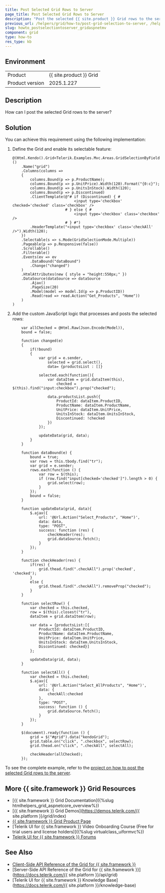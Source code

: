 ```yaml
---
title: Post Selected Grid Rows to Server
page_title: Post Selected Grid Rows to Server
description: "Post the selected {{ site.product }} Grid rows to the server by using an AJAX request."
previous_url: /helpers/grid/how-to/post-grid-selection-to-server, /helpers/data-management/grid/how-to/Selection/post-grid-selection-to-server, /html-helpers/data-management/grid/how-to/Selection/post-grid-selection-to-server
slug: howto_postselectiontoserver_gridaspnetmv
component: grid
type: how-to
res_type: kb
---
```


## Environment

<table>
 <tr>
  <td>Product</td>
  <td>{{ site.product }} Grid</td>
 </tr>
 <tr>
  <td>Product version</td>
  <td>2025.1.227</td>
 </tr>
</table>

## Description

How can I post the selected Grid rows to the server?

## Solution

You can achieve this requirement using the following implementation:

1. Define the Grid and enable its selectable feature:

    ```HtmlHelper
    @(Html.Kendo().Grid<Telerik.Examples.Mvc.Areas.GridSelectionByField.Models.Product>()
        .Name("grid")
        .Columns(columns =>
        {
            columns.Bound(p => p.ProductName);
            columns.Bound(p => p.UnitPrice).Width(120).Format("{0:c}");
            columns.Bound(p => p.UnitsInStock).Width(120);
            columns.Bound(p => p.Discontinued)
            .ClientTemplate(@"# if (Discontinued) { #
                                <input type='checkbox' checked='checked' class='checkbox' />
                            # } else { #
                                <input type='checkbox' class='checkbox' />
                            # } #")
            .HeaderTemplate("<input type='checkbox' class='checkAll' />").Width(120);
        })
        .Selectable(s => s.Mode(GridSelectionMode.Multiple))
        .Pageable(p => p.Responsive(false))
        .Scrollable()
        .Filterable()
        .Events(ev => ev
            .DataBound("dataBound")
            .Change("changed")
        )
        .HtmlAttributes(new { style = "height:550px;" })
        .DataSource(dataSource => dataSource
            .Ajax()
            .PageSize(20)
            .Model(model => model.Id(p => p.ProductID))
            .Read(read => read.Action("Get_Products", "Home"))
        )
    )
    ```

1. Add the custom JavaScript logic that processes and posts the selected rows:

    ```JS
        var allChecked = @Html.Raw(Json.Encode(Model)),
        bound = false;

        function changed(e)
        {
            if(!bound)
            {
                var grid = e.sender,
                    selected = grid.select(),
                    data= {productsList : []}

                selected.each(function(){
                    var dataItem = grid.dataItem(this),
                        checked = $(this).find("input:checkbox").prop("checked");

                    data.productsList.push({
                        ProductId: dataItem.ProductID,
                        ProductName: dataItem.ProductName,
                        UnitPrice: dataItem.UnitPrice,
                        UnitsInStock: dataItem.UnitsInStock,
                        Discontinued: !checked
                    })
                });

                updateData(grid, data);
            }
        }

        function dataBound(e) {
            bound = true;
            var rows = this.tbody.find("tr");
            var grid = e.sender;
            rows.each(function () {
                var row = $(this);
                if (row.find("input[checked='checked']").length > 0) {
                    grid.select(row);
                }
            });
            bound = false;
        }

        function updateData(grid, data){
            $.ajax({
                url: '@Url.Action("Select_Products", "Home")',
                data: data,
                type: "POST",
                success: function (res) {
                    checkHeader(res);
                    grid.dataSource.fetch();
                }
            });
        }

        function checkHeader(res) {
            if(res) {
                grid.thead.find(".checkAll").prop('checked', 'checked');
            }
            else {
                grid.thead.find(".checkAll").removeProp("checked");
            }
        }

        function selectRow() {
            var checked = this.checked,
            row = $(this).closest("tr"),
            dataItem = grid.dataItem(row);

            var data = {productsList:[{
                ProductId: dataItem.ProductID,
                ProductName: dataItem.ProductName,
                UnitPrice: dataItem.UnitPrice,
                UnitsInStock: dataItem.UnitsInStock,
                Discontinued: checked}]
            };

            updateData(grid, data);
        }

        function selectAll() {
            var checked = this.checked;
            $.ajax({
                url: '@Url.Action("Select_AllProducts", "Home")',
                data: {
                    checkAll:checked
                },
                type: "POST",
                success: function () {
                    grid.dataSource.fetch();
                }
            });
        }

        $(document).ready(function () {
            grid = $("#grid").data("kendoGrid");
            grid.table.on("click", ".checkbox", selectRow);
            grid.thead.on("click", ".checkAll", selectAll);

            checkHeader(allChecked);
        });
    ```

To see the complete example, refer to the [project on how to post the selected Grid rows to the server](https://github.com/telerik/ui-for-aspnet-mvc-examples/tree/master/Telerik.Examples.Mvc/Telerik.Examples.Mvc/Areas/GridSelectionByField).

## More {{ site.framework }} Grid Resources

* [{{ site.framework }} Grid Documentation]({%slug htmlhelpers_grid_aspnetcore_overview%})
* [{{ site.framework }} Grid Demos](https://demos.telerik.com/{{ site.platform }}/grid/index)
* [{{ site.framework }} Grid Product Page](https://www.telerik.com/aspnet-mvc/grid)
* [Telerik UI for {{ site.framework }} Video Onboarding Course (Free for trial users and license holders)]({%slug virtualclass_uiformvc%})
* [Telerik UI for {{ site.framework }} Forums](https://www.telerik.com/forums/aspnet-mvc)

## See Also

* [Client-Side API Reference of the Grid for {{ site.framework }}](https://docs.telerik.com/kendo-ui/api/javascript/ui/grid)
* [Server-Side API Reference of the Grid for {{ site.framework }}](https://docs.telerik.com/{{ site.platform }}/api/grid)
* [Telerik UI for {{ site.framework }} Knowledge Base](https://docs.telerik.com/{{ site.platform }}/knowledge-base)


